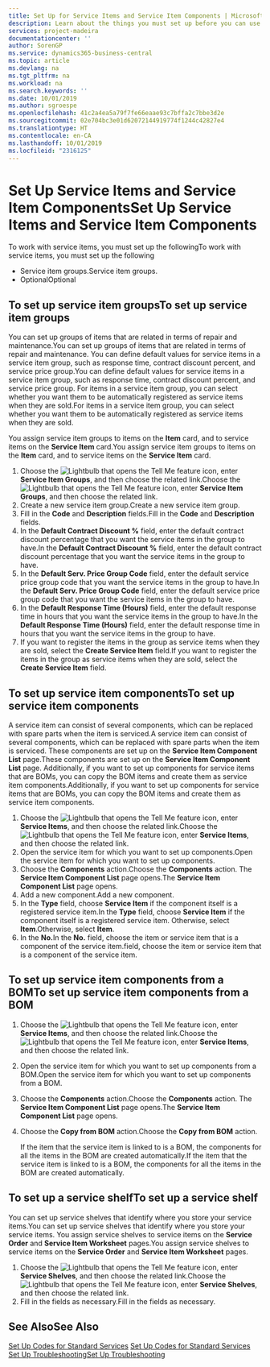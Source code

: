 ```yaml
---
title: Set Up for Service Items and Service Item Components | Microsoft Docs
description: Learn about the things you must set up before you can use service items, including default values such as response time, contract discount percent, and service price group.
services: project-madeira
documentationcenter: ''
author: SorenGP
ms.service: dynamics365-business-central
ms.topic: article
ms.devlang: na
ms.tgt_pltfrm: na
ms.workload: na
ms.search.keywords: ''
ms.date: 10/01/2019
ms.author: sgroespe
ms.openlocfilehash: 41c2a4ea5a79f7fe66eaae93c7bffa2c7bbe3d2e
ms.sourcegitcommit: 02e704bc3e01d62072144919774f1244c42827e4
ms.translationtype: HT
ms.contentlocale: en-CA
ms.lasthandoff: 10/01/2019
ms.locfileid: "2316125"
---
```

# <a name="set-up-service-items-and-service-item-components"></a><span data-ttu-id="03866-103">Set Up Service Items and Service Item Components</span><span class="sxs-lookup"><span data-stu-id="03866-103">Set Up Service Items and Service Item Components</span></span>
<span data-ttu-id="03866-104">To work with service items, you must set up the following</span><span class="sxs-lookup"><span data-stu-id="03866-104">To work with service items, you must set up the following</span></span>

* <span data-ttu-id="03866-105">Service item groups.</span><span class="sxs-lookup"><span data-stu-id="03866-105">Service item groups.</span></span>
* <span data-ttu-id="03866-106">Optional</span><span class="sxs-lookup"><span data-stu-id="03866-106">Optional</span></span>

## <a name="to-set-up-service-item-groups"></a><span data-ttu-id="03866-107">To set up service item groups</span><span class="sxs-lookup"><span data-stu-id="03866-107">To set up service item groups</span></span>
<span data-ttu-id="03866-108">You can set up groups of items that are related in terms of repair and maintenance.</span><span class="sxs-lookup"><span data-stu-id="03866-108">You can set up groups of items that are related in terms of repair and maintenance.</span></span> <span data-ttu-id="03866-109">You can define default values for service items in a service item group, such as response time, contract discount percent, and service price group.</span><span class="sxs-lookup"><span data-stu-id="03866-109">You can define default values for service items in a service item group, such as response time, contract discount percent, and service price group.</span></span> <span data-ttu-id="03866-110">For items in a service item group, you can select whether you want them to be automatically registered as service items when they are sold.</span><span class="sxs-lookup"><span data-stu-id="03866-110">For items in a service item group, you can select whether you want them to be automatically registered as service items when they are sold.</span></span>  

<span data-ttu-id="03866-111">You assign service item groups to items on the **Item** card, and to service items on the **Service Item** card.</span><span class="sxs-lookup"><span data-stu-id="03866-111">You assign service item groups to items on the **Item** card, and to service items on the **Service Item** card.</span></span>  

1. <span data-ttu-id="03866-112">Choose the ![Lightbulb that opens the Tell Me feature](media/ui-search/search_small.png "Tell me what you want to do") icon, enter **Service Item Groups**, and then choose the related link.</span><span class="sxs-lookup"><span data-stu-id="03866-112">Choose the ![Lightbulb that opens the Tell Me feature](media/ui-search/search_small.png "Tell me what you want to do") icon, enter **Service Item Groups**, and then choose the related link.</span></span>  
2. <span data-ttu-id="03866-113">Create a new service item group.</span><span class="sxs-lookup"><span data-stu-id="03866-113">Create a new service item group.</span></span>  
3. <span data-ttu-id="03866-114">Fill in the **Code** and **Description** fields.</span><span class="sxs-lookup"><span data-stu-id="03866-114">Fill in the **Code** and **Description** fields.</span></span>  
4. <span data-ttu-id="03866-115">In the **Default Contract Discount %** field, enter the default contract discount percentage that you want the service items in the group to have.</span><span class="sxs-lookup"><span data-stu-id="03866-115">In the **Default Contract Discount %** field, enter the default contract discount percentage that you want the service items in the group to have.</span></span>  
5. <span data-ttu-id="03866-116">In the **Default Serv. Price Group Code** field, enter the default service price group code that you want the service items in the group to have.</span><span class="sxs-lookup"><span data-stu-id="03866-116">In the **Default Serv. Price Group Code** field, enter the default service price group code that you want the service items in the group to have.</span></span>  
6. <span data-ttu-id="03866-117">In the **Default Response Time (Hours)** field, enter the default response time in hours that you want the service items in the group to have.</span><span class="sxs-lookup"><span data-stu-id="03866-117">In the **Default Response Time (Hours)** field, enter the default response time in hours that you want the service items in the group to have.</span></span>  
7. <span data-ttu-id="03866-118">If you want to register the items in the group as service items when they are sold, select the **Create Service Item** field.</span><span class="sxs-lookup"><span data-stu-id="03866-118">If you want to register the items in the group as service items when they are sold, select the **Create Service Item** field.</span></span>  

## <a name="to-set-up-service-item-components"></a><span data-ttu-id="03866-119">To set up service item components</span><span class="sxs-lookup"><span data-stu-id="03866-119">To set up service item components</span></span>
<span data-ttu-id="03866-120">A service item can consist of several components, which can be replaced with spare parts when the item is serviced.</span><span class="sxs-lookup"><span data-stu-id="03866-120">A service item can consist of several components, which can be replaced with spare parts when the item is serviced.</span></span> <span data-ttu-id="03866-121">These components are set up on the **Service Item Component List** page.</span><span class="sxs-lookup"><span data-stu-id="03866-121">These components are set up on the **Service Item Component List** page.</span></span> <span data-ttu-id="03866-122">Additionally, if you want to set up components for service items that are BOMs, you can copy the BOM items and create them as service item components.</span><span class="sxs-lookup"><span data-stu-id="03866-122">Additionally, if you want to set up components for service items that are BOMs, you can copy the BOM items and create them as service item components.</span></span>

1. <span data-ttu-id="03866-123">Choose the ![Lightbulb that opens the Tell Me feature](media/ui-search/search_small.png "Tell me what you want to do") icon, enter **Service Items**, and then choose the related link.</span><span class="sxs-lookup"><span data-stu-id="03866-123">Choose the ![Lightbulb that opens the Tell Me feature](media/ui-search/search_small.png "Tell me what you want to do") icon, enter **Service Items**, and then choose the related link.</span></span>
2. <span data-ttu-id="03866-124">Open the service item for which you want to set up components.</span><span class="sxs-lookup"><span data-stu-id="03866-124">Open the service item for which you want to set up components.</span></span>  
3. <span data-ttu-id="03866-125">Choose the **Components** action.</span><span class="sxs-lookup"><span data-stu-id="03866-125">Choose the **Components** action.</span></span> <span data-ttu-id="03866-126">The **Service Item Component List** page opens.</span><span class="sxs-lookup"><span data-stu-id="03866-126">The **Service Item Component List** page opens.</span></span>  
4. <span data-ttu-id="03866-127">Add a new component.</span><span class="sxs-lookup"><span data-stu-id="03866-127">Add a new component.</span></span>  
5. <span data-ttu-id="03866-128">In the **Type** field, choose **Service Item** if the component itself is a registered service item.</span><span class="sxs-lookup"><span data-stu-id="03866-128">In the **Type** field, choose **Service Item** if the component itself is a registered service item.</span></span> <span data-ttu-id="03866-129">Otherwise, select **Item**.</span><span class="sxs-lookup"><span data-stu-id="03866-129">Otherwise, select **Item**.</span></span>  
6. <span data-ttu-id="03866-130">In the **No.**</span><span class="sxs-lookup"><span data-stu-id="03866-130">In the **No.**</span></span> <span data-ttu-id="03866-131">field, choose the item or service item that is a component of the service item.</span><span class="sxs-lookup"><span data-stu-id="03866-131">field, choose the item or service item that is a component of the service item.</span></span>  

## <a name="to-set-up-service-item-components-from-a-bom"></a><span data-ttu-id="03866-132">To set up service item components from a BOM</span><span class="sxs-lookup"><span data-stu-id="03866-132">To set up service item components from a BOM</span></span>
1.  <span data-ttu-id="03866-133">Choose the ![Lightbulb that opens the Tell Me feature](media/ui-search/search_small.png "Tell me what you want to do") icon, enter **Service Items**, and then choose the related link.</span><span class="sxs-lookup"><span data-stu-id="03866-133">Choose the ![Lightbulb that opens the Tell Me feature](media/ui-search/search_small.png "Tell me what you want to do") icon, enter **Service Items**, and then choose the related link.</span></span>  
2. <span data-ttu-id="03866-134">Open the service item for which you want to set up components from a BOM.</span><span class="sxs-lookup"><span data-stu-id="03866-134">Open the service item for which you want to set up components from a BOM.</span></span>  
3. <span data-ttu-id="03866-135">Choose the **Components** action.</span><span class="sxs-lookup"><span data-stu-id="03866-135">Choose the **Components** action.</span></span> <span data-ttu-id="03866-136">The **Service Item Component List** page opens.</span><span class="sxs-lookup"><span data-stu-id="03866-136">The **Service Item Component List** page opens.</span></span>  
4. <span data-ttu-id="03866-137">Choose the **Copy from BOM** action.</span><span class="sxs-lookup"><span data-stu-id="03866-137">Choose the **Copy from BOM** action.</span></span>  

    <span data-ttu-id="03866-138">If the item that the service item is linked to is a BOM, the components for all the items in the BOM are created automatically.</span><span class="sxs-lookup"><span data-stu-id="03866-138">If the item that the service item is linked to is a BOM, the components for all the items in the BOM are created automatically.</span></span>  

## <a name="to-set-up-a-service-shelf"></a><span data-ttu-id="03866-139">To set up a service shelf</span><span class="sxs-lookup"><span data-stu-id="03866-139">To set up a service shelf</span></span>
<span data-ttu-id="03866-140">You can set up service shelves that identify where you store your service items.</span><span class="sxs-lookup"><span data-stu-id="03866-140">You can set up service shelves that identify where you store your service items.</span></span> <span data-ttu-id="03866-141">You assign service shelves to service items on the **Service Order** and **Service Item Worksheet** pages.</span><span class="sxs-lookup"><span data-stu-id="03866-141">You assign service shelves to service items on the **Service Order** and **Service Item Worksheet** pages.</span></span>  

1. <span data-ttu-id="03866-142">Choose the ![Lightbulb that opens the Tell Me feature](media/ui-search/search_small.png "Tell me what you want to do") icon, enter **Service Shelves**, and then choose the related link.</span><span class="sxs-lookup"><span data-stu-id="03866-142">Choose the ![Lightbulb that opens the Tell Me feature](media/ui-search/search_small.png "Tell me what you want to do") icon, enter **Service Shelves**, and then choose the related link.</span></span>
2. <span data-ttu-id="03866-143">Fill in the fields as necessary.</span><span class="sxs-lookup"><span data-stu-id="03866-143">Fill in the fields as necessary.</span></span>

## <a name="see-also"></a><span data-ttu-id="03866-144">See Also</span><span class="sxs-lookup"><span data-stu-id="03866-144">See Also</span></span>
<span data-ttu-id="03866-145">[Set Up Codes for Standard Services](service-how-setup-service-coding.md) </span><span class="sxs-lookup"><span data-stu-id="03866-145">[Set Up Codes for Standard Services](service-how-setup-service-coding.md) </span></span>  
[<span data-ttu-id="03866-146">Set Up Troubleshooting</span><span class="sxs-lookup"><span data-stu-id="03866-146">Set Up Troubleshooting</span></span>](service-how-setup-troubleshooting.md)
